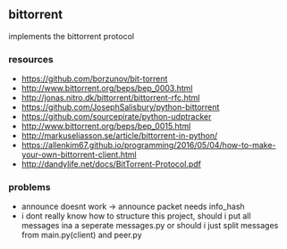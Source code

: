 ## bittorrent
implements the bittorrent protocol
### resources
- https://github.com/borzunov/bit-torrent
- http://www.bittorrent.org/beps/bep_0003.html
- http://jonas.nitro.dk/bittorrent/bittorrent-rfc.html
- https://github.com/JosephSalisbury/python-bittorrent
- https://github.com/sourcepirate/python-udptracker
- http://www.bittorrent.org/beps/bep_0015.html
- http://markuseliasson.se/article/bittorrent-in-python/
- https://allenkim67.github.io/programming/2016/05/04/how-to-make-your-own-bittorrent-client.html
- http://dandylife.net/docs/BitTorrent-Protocol.pdf
### problems
- announce doesnt work -> announce packet needs info_hash
- i dont really know how to structure this project, should i put all messages ina  a seperate messages.py or should i just split messages from main.py(client) and peer.py
